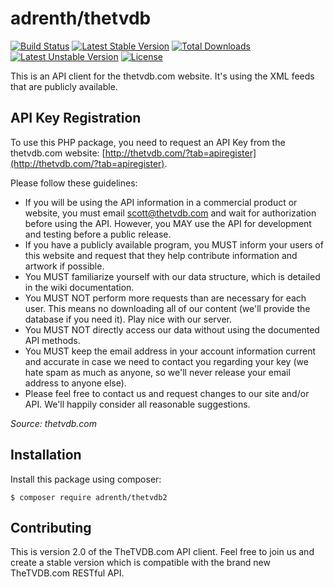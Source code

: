 # adrenth/thetvdb

[![Build Status](https://travis-ci.org/adrenth/thetvdb.svg?branch=master)](https://travis-ci.org/adrenth/thetvdb2)
[![Latest Stable Version](https://poser.pugx.org/adrenth/thetvdb/v/stable)](https://packagist.org/packages/adrenth/thetvdb2) [![Total Downloads](https://poser.pugx.org/adrenth/thetvdb/downloads)](https://packagist.org/packages/adrenth/thetvdb) [![Latest Unstable Version](https://poser.pugx.org/adrenth/thetvdb/v/unstable)](https://packagist.org/packages/adrenth/thetvdb2) [![License](https://poser.pugx.org/adrenth/thetvdb/license)](https://packagist.org/packages/adrenth/thetvdb2)

This is an API client for the thetvdb.com website. It's using the XML feeds that are publicly available.

## API Key Registration

To use this PHP package, you need to request an API Key from the thetvdb.com website: [http://thetvdb.com/?tab=apiregister](http://thetvdb.com/?tab=apiregister).

Please follow these guidelines:

* If you will be using the API information in a commercial product or website, you must email [scott@thetvdb.com](mailto:scott@thetvdb.com) and wait for authorization before using the API. However, you MAY use the API for development and testing before a public release.
* If you have a publicly available program, you MUST inform your users of this website and request that they help contribute information and artwork if possible.
* You MUST familiarize yourself with our data structure, which is detailed in the wiki documentation.
* You MUST NOT perform more requests than are necessary for each user. This means no downloading all of our content (we'll provide the database if you need it). Play nice with our server.
* You MUST NOT directly access our data without using the documented API methods.
* You MUST keep the email address in your account information current and accurate in case we need to contact you regarding your key (we hate spam as much as anyone, so we'll never release your email address to anyone else).
* Please feel free to contact us and request changes to our site and/or API. We'll happily consider all reasonable suggestions.

*Source: thetvdb.com*

## Installation

Install this package using composer:

````
$ composer require adrenth/thetvdb2
````

## Contributing

This is version 2.0 of the TheTVDB.com API client. Feel free to join us and create a stable version which is compatible with the brand new TheTVDB.com RESTful API.


